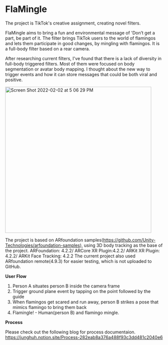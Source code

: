 # FlaMingle

The project is TikTok's creative assignment, creating novel filters.

FlaMingle aims to bring a fun and environmental message of 'Don’t get a part, be part of it. The filter brings TikTok users to the world of flamingos and lets them participate in good changes, by mingling with flamingos. 
It is a full-body filter based on a rear camera. 

After researching current filters, I've found that there is a lack of diversity in full-body triggered filters. Most of them were focused on body segmentation or avatar body mapping. I thought about the new way to trigger events and how it can store messages that could be both viral and positive.

<img width="467" alt="Screen Shot 2022-02-02 at 5 06 29 PM" src="https://user-images.githubusercontent.com/27257844/152245451-335fe3fe-bb8e-428e-9b1c-beef6088d8ac.png">

The project is based on ARfoundation samples(https://github.com/Unity-Technologies/arfoundation-samples), using 3D body tracking as the base of the project.
ARFoundation: 4.2.2/ ARCore XR Plugin:4.2.2/ ARKit XR Plugin: 4.2.2/ ARKit Face Tracking: 4.2.2
The current project also used ARfoundation remote(4.9.3) for easier testing, which is not uploaded to GitHub.


**User Flow**
1) Person A situates person B inside the camera frame 
2) Trigger ground plane event by tapping on the point followed by the guide
3) When flamingos get scared and run away, person B strikes a pose that mimics flamingo to bring them back
4) Flamingle! - Human(person B) and flamingo mingle.


**Process**

Please check out the following blog for process documentaion.
https://junghuh.notion.site/Process-282eab8a376a488f93c3dd481c2040e6
